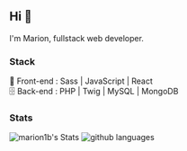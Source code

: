 ## Hi 👋
I'm Marion, fullstack web developer.

### Stack
💫 Front-end : Sass | JavaScript | React  
🗄 Back-end : PHP | Twig | MySQL | MongoDB  

### Stats
![marion1b's Stats](https://github-readme-stats.vercel.app/api?username=marion1b&theme=outrun&show_icons=true&hide_border=true&count_private=true) 
<img src="https://github-readme-stats.vercel.app/api/top-langs?username=marion1b&locale=en&hide_title=false&layout=compact&card_width=320&langs_count=5&theme=dracula&hide_border=false&order=2" alt="github languages">

<!--
**Marion1b/Marion1b** is a ✨ _special_ ✨ repository because its `README.md` (this file) appears on your GitHub profile.

Here are some ideas to get you started:

- 🔭 I’m currently working on ...
- 🌱 I’m currently learning ...
- 👯 I’m looking to collaborate on ...
- 🤔 I’m looking for help with ...
- 💬 Ask me about ...
- 📫 How to reach me: ...
- 😄 Pronouns: ...
- ⚡ Fun fact: ...
-->
